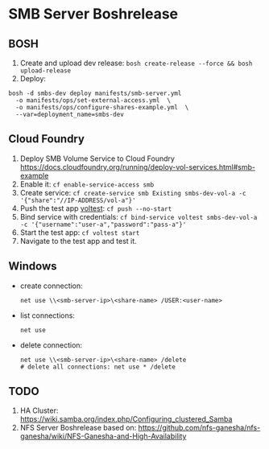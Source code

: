 # SMB Server Boshrelease

## BOSH

1. Create and upload dev release: `bosh create-release --force && bosh upload-release`
2. Deploy:
```
bosh -d smbs-dev deploy manifests/smb-server.yml
  -o manifests/ops/set-external-access.yml  \
  -o manifests/ops/configure-shares-example.yml  \
  --var=deployment_name=smbs-dev
```

## Cloud Foundry

1. Deploy SMB Volume Service to Cloud Foundry https://docs.cloudfoundry.org/running/deploy-vol-services.html#smb-example
2. Enable it: `cf enable-service-access smb`
3. Create service: `cf create-service smb Existing smbs-dev-vol-a -c '{"share":"//IP-ADDRESS/vol-a"}'`
4. Push the test app [voltest](cf/voltest-app): `cf push --no-start`
5. Bind service with credentials: `cf bind-service voltest smbs-dev-vol-a -c '{"username":"user-a","password":"pass-a"}'`
6. Start the test app: `cf voltest start`
7. Navigate to the test app and test it.

## Windows

- create connection:
  ```
  net use \\<smb-server-ip>\<share-name> /USER:<user-name>
  ```

- list connections:
  ```
  net use
  ```

- delete connection:
  ```
  net use \\<smb-server-ip>\<share-name> /delete
  # delete all connections: net use * /delete 
  ```

## TODO

1. HA Cluster: https://wiki.samba.org/index.php/Configuring_clustered_Samba
2. NFS Server Boshrelease based on: https://github.com/nfs-ganesha/nfs-ganesha/wiki/NFS-Ganesha-and-High-Availability
